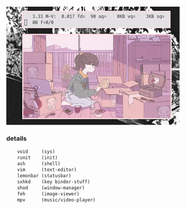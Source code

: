 ![img](untitled.png)

### details ###
        void     (sys)
        runit    (init)
        ash      (shell)
        vim      (text-editor)
        lemonbar (statusbar)
        sxhkd    (key binder-stuff)
        shod     (window-manager)
        feh      (image-viewer)
        mpv      (music/video-player)
